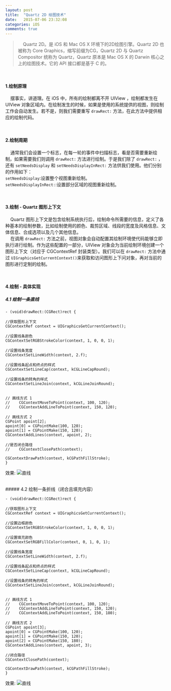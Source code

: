 ```yaml
---
layout: post
title:  "Quartz 2D 绘图技术"
date:   2015-07-06 23:32:08
categories: iOS
comments: true
---
```


> &nbsp;&nbsp;&nbsp;&nbsp;Quartz 2D。是 iOS 和 Mac OS X 环境下的2D绘图引擎。Quartz 2D 也被称为 Core Graphics，缩写前缀为CG，Quartz 2D 与 Quartz Compositor 统称为 Quartz，Quartz 原本是 Mac OS X 的 Darwin 核心之上的绘图技术。它的 API 接口都是基于 C 的。

<br>

#### 1.绘制原理
&nbsp;&nbsp;&nbsp;&nbsp;摆事实，讲道理。在 iOS 中，所有的绘制都离不开 UIView ，绘制都发生在 UIView 对象区域内。在绘制发生的时候，如果是使用的系统提供的视图，则绘制工作会自动发生。若不是，则我们需要重写 `drawRect:` 方法，在此方法中提供相应的绘制代码。

<br>

#### 2.绘制周期
&nbsp;&nbsp;&nbsp;&nbsp;通常我们会设置一个标志，在每一轮的事件中扫描标志，看是否需要重新绘制，如果需要我们则调用 `drawRect:` 方法进行绘制。于是我们除了 `drawRect:` ，还有 `setNeedsDisplay` 和 `setNeedsDisplayInRect:` 方法供我们使用。他们分别的作用如下：<br>
`setNeedsDisplay`:设置整个视图重新绘制。<br>
`setNeedsDisplayInRect:`:设置部分区域的视图重新绘制。

<br>

#### 3.绘制 - Quartz 图形上下文
&nbsp;&nbsp;&nbsp;&nbsp;Quartz 图形上下文是包含绘制系统执行后，绘制命令所需要的信息，定义了各种基本的绘制参数，比如绘制使用的颜色、裁剪区域、线段的宽度及风格信息、文体信息、合成选项以及几个其他信息。<br>
&nbsp;&nbsp;&nbsp;&nbsp;在调用 `drawRect:` 方法之前，视图对象会自动配置其绘制环境使代码能够立即执行进行绘制。作为这些配置的一部分，UIView 对象会为当前绘制环境创建一个图形上下文（对应于 CGContextRef 封装类型）。我们可以在 `drawRect:` 方法中通过  `UIGraphicsGetCurrentContext()`来获取和访问图形上下问对象，再对当前的图形进行定制的绘制。

<br>

#### 4.绘制 - 具体实现
##### 4.1 绘制一条直线

	- (void)drawRect:(CGRect)rect {
    
    //获取图形上下文
    CGContextRef context = UIGraphicsGetCurrentContext();
    
    //设置线条颜色
    CGContextSetRGBStrokeColor(context, 1, 0, 0, 1);
    
    //设置线条宽度
    CGContextSetLineWidth(context, 2.f);
    
    //设置线条起点和终点的样式
    CGContextSetLineCap(context, kCGLineCapRound);
    
    //设置线条的转角的样式
    CGContextSetLineJoin(context, kCGLineJoinRound);

    
    // 画线方式 1
	//    CGContextMoveToPoint(context, 100, 120);
	//    CGContextAddLineToPoint(context, 150, 120);
	    
    // 画线方式 2
    CGPoint apoint[2];
    apoint[0] = CGPointMake(100, 120);
    apoint[1] = CGPointMake(150, 120);
    CGContextAddLines(context, apoint, 2);
    
    //是否闭合路径
    //    CGContextClosePath(context);
    
    CGContextDrawPath(context, kCGPathFillStroke);
	}

效果:
![直线](http://oaldigvho.bkt.clouddn.com/paper1.1.png)

<br>
##### 4.2 绘制一条折线（闭合且填充内容）

	- (void)drawRect:(CGRect)rect {
    
    //获取图形上下文
    CGContextRef context = UIGraphicsGetCurrentContext();
    
    //设置边框颜色
    CGContextSetRGBStrokeColor(context, 1, 0, 0, 1);
    
    //设置填充颜色
    CGContextSetRGBFillColor(context, 0, 1, 0, 1);
    
    //设置线条宽度
    CGContextSetLineWidth(context, 2.f);
    
    //设置线条起点和终点的样式
    CGContextSetLineCap(context, kCGLineCapRound);
    
    //设置线条的转角的样式
    CGContextSetLineJoin(context, kCGLineJoinRound);

    
    // 画线方式 1
	//    CGContextMoveToPoint(context, 100, 120);
	//    CGContextAddLineToPoint(context, 150, 120);
	//    CGContextAddLineToPoint(context, 150, 180);
	
    // 画线方式 2
    CGPoint apoint[3];
    apoint[0] = CGPointMake(100, 120);
    apoint[1] = CGPointMake(150, 120);
    apoint[2] = CGPointMake(150, 180);
    CGContextAddLines(context, apoint, 3);
    
    //闭合路径
    CGContextClosePath(context);
    
	CGContextDrawPath(context, kCGPathFillStroke);
	}

效果:
![直线](http://oaldigvho.bkt.clouddn.com/paper1.2.png)
